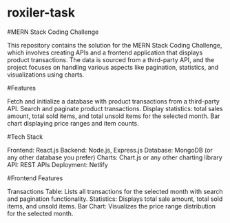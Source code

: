﻿# roxiler-task

 #MERN Stack Coding Challenge

 This repository contains the solution for the MERN Stack Coding Challenge, which involves creating APIs and a frontend application that displays product transactions. The data is sourced from a third-party API, and the project focuses on handling various aspects like pagination, statistics, and visualizations using charts.

 
 #Features
 
Fetch and initialize a database with product transactions from a third-party API.
Search and paginate product transactions.
Display statistics: total sales amount, total sold items, and total unsold items for the selected month.
Bar chart displaying price ranges and item counts.

#Tech Stack

Frontend: React.js
Backend: Node.js, Express.js
Database: MongoDB (or any other database you prefer)
Charts: Chart.js or any other charting library
API: REST APIs
Deployment: Netlify


#Frontend Features

Transactions Table: Lists all transactions for the selected month with search and pagination functionality.
Statistics: Displays total sale amount, total sold items, and unsold items.
Bar Chart: Visualizes the price range distribution for the selected month.
